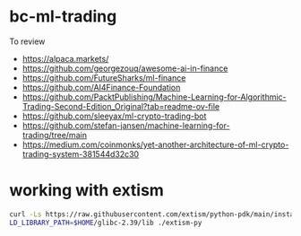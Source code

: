 # bc-ml-trading

To review
- https://alpaca.markets/
- https://github.com/georgezouq/awesome-ai-in-finance
- https://github.com/FutureSharks/ml-finance
- https://github.com/AI4Finance-Foundation
- https://github.com/PacktPublishing/Machine-Learning-for-Algorithmic-Trading-Second-Edition_Original?tab=readme-ov-file
- https://github.com/sleeyax/ml-crypto-trading-bot
- https://github.com/stefan-jansen/machine-learning-for-trading/tree/main
- https://medium.com/coinmonks/yet-another-architecture-of-ml-crypto-trading-system-381544d32c30


# working with extism

```bash
curl -Ls https://raw.githubusercontent.com/extism/python-pdk/main/install.sh | bash
LD_LIBRARY_PATH=$HOME/glibc-2.39/lib ./extism-py

```